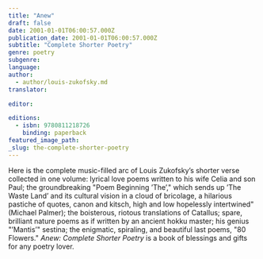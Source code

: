 ```yaml
---
title: "Anew"
draft: false
date: 2001-01-01T06:00:57.000Z
publication_date: 2001-01-01T06:00:57.000Z
subtitle: "Complete Shorter Poetry"
genre: poetry
subgenre:
language:
author:
  - author/louis-zukofsky.md
translator:

editor:

editions:
  - isbn: 9780811218726
    binding: paperback
featured_image_path:
_slug: the-complete-shorter-poetry
---
```


Here is the complete music-filled arc of Louis Zukofsky’s shorter verse collected in one volume: lyrical love poems written to his wife Celia and son Paul; the groundbreaking "Poem Beginning ’The’," which sends up ’The Waste Land’ and its cultural vision in a cloud of bricolage, a hilarious pastiche of quotes, canon and kitsch, high and low hopelessly intertwined" (Michael Palmer); the boisterous, riotous translations of Catallus; spare, brilliant nature poems as if written by an ancient hokku master; his genius "’Mantis’" sestina; the enigmatic, spiraling, and beautiful last poems, "80 Flowers." _Anew: Complete Shorter Poetry_ is a book of blessings and gifts for any poetry lover.

